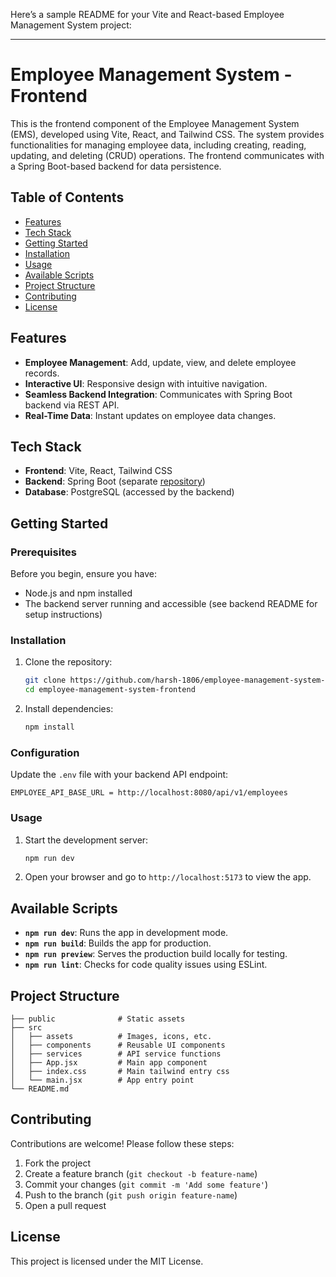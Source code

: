 Here’s a sample README for your Vite and React-based Employee Management System project:

---

# Employee Management System - Frontend

This is the frontend component of the Employee Management System (EMS), developed using Vite, React, and Tailwind CSS. The system provides functionalities for managing employee data, including creating, reading, updating, and deleting (CRUD) operations. The frontend communicates with a Spring Boot-based backend for data persistence.

## Table of Contents

-   [Features](#features)
-   [Tech Stack](#tech-stack)
-   [Getting Started](#getting-started)
-   [Installation](#installation)
-   [Usage](#usage)
-   [Available Scripts](#available-scripts)
-   [Project Structure](#project-structure)
-   [Contributing](#contributing)
-   [License](#license)

## Features

-   **Employee Management**: Add, update, view, and delete employee records.
-   **Interactive UI**: Responsive design with intuitive navigation.
-   **Seamless Backend Integration**: Communicates with Spring Boot backend via REST API.
-   **Real-Time Data**: Instant updates on employee data changes.

## Tech Stack

-   **Frontend**: Vite, React, Tailwind CSS
-   **Backend**: Spring Boot (separate [repository](https://github.com/harsh-1806/employee-management-system-backend.git))
-   **Database**: PostgreSQL (accessed by the backend)

## Getting Started

### Prerequisites

Before you begin, ensure you have:

-   Node.js and npm installed
-   The backend server running and accessible (see backend README for setup instructions)

### Installation

1. Clone the repository:

    ```bash
    git clone https://github.com/harsh-1806/employee-management-system-frontend.git
    cd employee-management-system-frontend
    ```

2. Install dependencies:

    ```bash
    npm install
    ```

### Configuration

Update the `.env` file with your backend API endpoint:

```plaintext
EMPLOYEE_API_BASE_URL = http://localhost:8080/api/v1/employees
```

### Usage

1. Start the development server:

    ```bash
    npm run dev
    ```

2. Open your browser and go to `http://localhost:5173` to view the app.

## Available Scripts

-   **`npm run dev`**: Runs the app in development mode.
-   **`npm run build`**: Builds the app for production.
-   **`npm run preview`**: Serves the production build locally for testing.
-   **`npm run lint`**: Checks for code quality issues using ESLint.

## Project Structure

```
├── public              # Static assets
├── src
│   ├── assets          # Images, icons, etc.
│   ├── components      # Reusable UI components
│   ├── services        # API service functions
│   ├── App.jsx         # Main app component
│   ├── index.css       # Main tailwind entry css
│   └── main.jsx        # App entry point
└── README.md
```

## Contributing

Contributions are welcome! Please follow these steps:

1. Fork the project
2. Create a feature branch (`git checkout -b feature-name`)
3. Commit your changes (`git commit -m 'Add some feature'`)
4. Push to the branch (`git push origin feature-name`)
5. Open a pull request

## License

This project is licensed under the MIT License.
